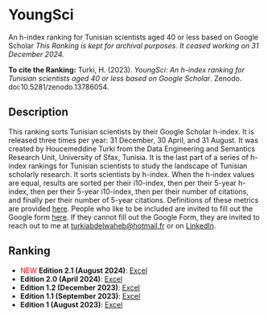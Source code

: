 # YoungSci
An h-index ranking for Tunisian scientists aged 40 or less based on Google Scholar
*This Ranking is kept for archival purposes. It ceased working on 31 December 2024.*

**To cite the Ranking:** Turki, H. (2023). *YoungSci: An h-index ranking for Tunisian scientists aged 40 or less based on Google Scholar*. Zenodo. doi:10.5281/zenodo.13786054.

## Description
This ranking sorts Tunisian scientists by their Google Scholar h-index. It is released three times per year: 31 December, 30 April, and 31 August. It was created by Houcemeddine Turki from the Data Engineering and Semantics Research Unit, University of Sfax, Tunisia. It is the last part of a series of h-index rankings for Tunisian scientists to study the landscape of Tunisian scholarly research. It sorts scientists by h-index. When the h-index values are equal, results are sorted per their i10-index, then per their 5-year h-index, then per their 5-year i10-index, then per their number of citations, and finally per their number of 5-year citations. Definitions of these metrics are provided [here](https://guides.library.cornell.edu/c.php?g=32272&p=203388). People who like to be included are invited to fill out the Google form [here](https://forms.gle/q4eBsgL94cbMHA6w7). If they cannot fill out the Google Form, they are invited to reach out to me at turkiabdelwaheb@hotmail.fr or on [LinkedIn](https://www.linkedin.com/in/houcemeddine-turki-80305834/).

## Ranking
-  <span style="color:red">NEW</span> **Edition 2.1 (August 2024)**: [Excel](https://github.com/csisc/YoungSci/raw/main/ranking_Aug-2024.xlsx)
-  **Edition 2.0 (April 2024)**: [Excel](https://github.com/csisc/YoungSci/raw/main/ranking_Apr-2024.xlsx)
-  **Edition 1.2 (December 2023)**: [Excel](https://github.com/csisc/YoungSci/raw/main/ranking_Dec-2023.xlsx)
-  **Edition 1.1 (September 2023)**: [Excel](https://github.com/csisc/YoungSci/raw/main/ranking_Sep-2023.xlsx)
-  **Edition 1 (August 2023)**: [Excel](https://github.com/csisc/YoungSci/raw/main/ranking_Aug-2023.xlsx)

